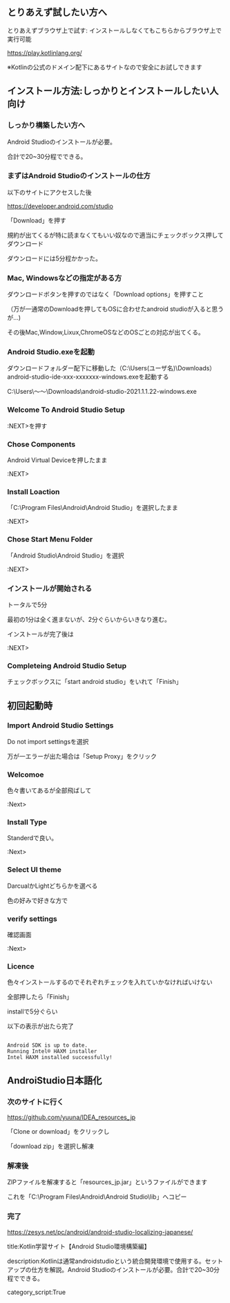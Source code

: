 

## とりあえず試したい方へ

とりあえずブラウザ上で試す: インストールしなくてもこちらからブラウザ上で実行可能

https://play.kotlinlang.org/

※Kotlinの公式のドメイン配下にあるサイトなので安全にお試しできます



## インストール方法:しっかりとインストールしたい人向け


### しっかり構築したい方へ

Android Studioのインストールが必要。

合計で20~30分程でできる。




### まずはAndroid Studioのインストールの仕方

以下のサイトにアクセスした後

https://developer.android.com/studio

「Download」を押す

規約が出てくるが特に読まなくてもいい奴なので適当にチェックボックス押してダウンロード

ダウンロードには5分程かかった。


### Mac, Windowsなどの指定がある方

ダウンロードボタンを押すのではなく「Download options」を押すこと

（万が一通常のDownloadを押してもOSに合わせたandroid studioが入ると思うが...)

その後Mac,Window,Lixux,ChromeOSなどのOSごとの対応が出てくる。


### Android Studio.exeを起動

ダウンロードフォルダー配下に移動した（C:\Users\(ユーザ名)\Downloads）
android-studio-ide-xxx-xxxxxxx-windows.exeを起動する

C:\Users\～～\Downloads\android-studio-2021.1.1.22-windows.exe


### Welcome To Android Studio Setup

:NEXT>を押す

### Chose Components

Android Virtual Deviceを押したまま

:NEXT>

### Install Loaction

「C:\Program Files\Android\Android Studio」を選択したまま

:NEXT>

### Chose Start Menu Folder

「Android Studio\Android Studio」を選択

:NEXT>

### インストールが開始される

トータルで5分

最初の1分は全く進まないが、2分ぐらいからいきなり進む。

インストールが完了後は

:NEXT>


### Completeing Android Studio Setup

チェックボックスに「start android studio」をいれて「Finish」




## 初回起動時


### Import Android Studio Settings

Do not import settingsを選択

万が一エラーが出た場合は「Setup Proxy」をクリック


### Welcomoe

色々書いてあるが全部飛ばして

:Next>


### Install Type

Standerdで良い。

:Next>

### Select UI theme

DarcualかLightどちらかを選べる

色の好みで好きな方で


### verify settings

確認画面

:Next>

### Licence

色々インストールするのでそれぞれチェックを入れていかなければいけない

全部押したら「Finish」

installで5分ぐらい

以下の表示が出たら完了

<pre><code>
Android SDK is up to date.
Running Intel® HAXM installer
Intel HAXM installed successfully!
</code></pre>




## AndroiStudio日本語化 

### 次のサイトに行く

https://github.com/yuuna/IDEA_resources_jp


「Clone or download」をクリックし

「download zip」を選択し解凍

### 解凍後

ZIPファイルを解凍すると「resources_jp.jar」というファイルができます

これを「C:\Program Files\Android\Android Studio\lib」へコピー

### 完了


https://zesys.net/pc/android/android-studio-localizing-japanese/ 






title:Kotlin学習サイト【Android Studio環境構築編】

description:Kotlinは通常androidstudioという統合開発環境で使用する。セットアップの仕方を解説。Android Studioのインストールが必要。合計で20~30分程でできる。


category_script:True


